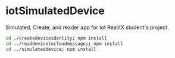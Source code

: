 # iotSimulatedDevice
Simulated, Create, and reader app for Iot RealitX student's project.

```bash
cd ./createdeviceidentity; npm install
cd ../readdevicetocloudmessages; npm install
cd ../simulateddevice; npm install
```
